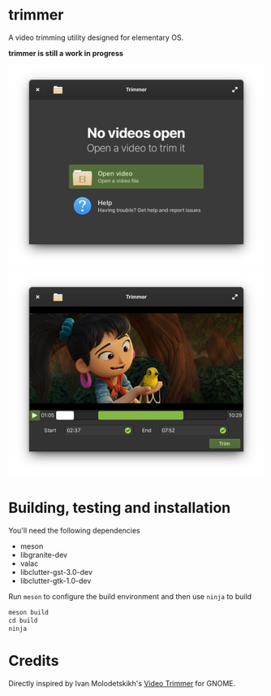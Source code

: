 # trimmer
A video trimming utility designed for elementary OS.

**trimmer is still a work in progress**

![Welcome screen screenshot](data/screenshot-welcome.png)
![Trimming screen screenshot](data/screenshot-trim.png)

# Building, testing and installation
You'll need the following dependencies
- meson
- libgranite-dev
- valac
- libclutter-gst-3.0-dev
- libclutter-gtk-1.0-dev

Run `meson` to configure the build environment and then use `ninja` to build
```
meson build
cd build
ninja
```
# Credits
Directly inspired by Ivan Molodetskikh's [Video Trimmer](https://gitlab.gnome.org/YaLTeR/video-trimmer) for GNOME.
